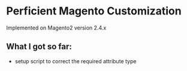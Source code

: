 Perficient Magento Customization 
====================

Implemented on Magento2 version 2.4.x

What I got so far:
----------

 - setup script to correct the required attribute type
 